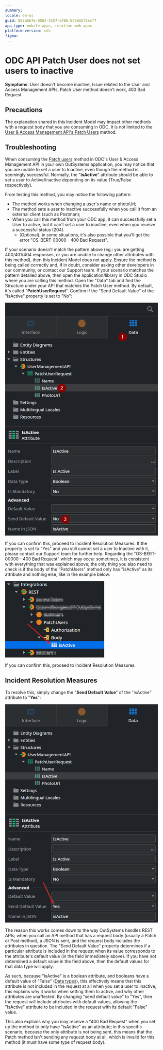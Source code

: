 ```yaml
---
summary: 
locale: en-us
guid: 052a56fe-8582-4357-bf8b-547e55f2ecf7
app_type: mobile apps, reactive web apps
platform-version: odc
figma:
---
```


<h1>ODC API Patch User does not set users to inactive</h1>

<strong>Symptoms</strong>: User doesn't become inactive, Issue related to the User and Access Management APIs, Patch User method doesn't work, 400 Bad Request
<h2>Precautions</h2>

The explanation shared in this Incident Model may impact other methods with a request body that you are consuming in ODC, it is not limited to the <a href="http://success.outsystems.com/documentation/outsystems_developer_cloud/outsystems_language_and_elements/outsystems_apis/odc_rest_apis/user_and_access_management_api/#patch-/users/-key-">User &amp; Access Management API's Patch Users</a> method.

<h2>Troubleshooting</h2>

When consuming the <a href="https://success.outsystems.com/documentation/outsystems_developer_cloud/outsystems_language_and_elements/outsystems_apis/odc_rest_apis/user_and_access_management_api/#patch-/users/-key-" target="_blank" rel="noopener noreferrer">Patch users</a> method in ODC's User &amp; Access Management API in your own OutSystems application, you may notice that you are unable to set a user to Inactive, even though the method is seemingly successful. Normally, the "<strong>isActive</strong>" attribute should be able to set a user to Active/Inactive depending on its value (True/False respectively).

From testing this method, you may notice the following pattern:
<ul>
<li>The method works when changing a user's name or photoUrl;</li>
<li>The method sets a user to inactive successfully when you call it from an external client (such as Postman);</li>
<li>When you call this method from your ODC app, it can successfully set a User to active, but it can't set a user to inactive, even when you receive a successful status (204).
<ul>
<li>(Optional), in some situations, it's also possible that you'll get the error "OS-BERT-00000 - 400 Bad Request".</li>
</ul>
</li>
</ul>

If your scenario doesn't match the pattern above (eg.: you are getting 400/401/404 responses, or you are unable to change other attributes with this method), then this Incident Model does not apply. Ensure the method is being called correctly and, if in doubt, consider asking other developers in our community, or contact our Support team.
If your scenario matches the pattern detailed above, then open the application/library in ODC Studio where you are calling this method. Open the "Data" tab and find the Structure under your API that matches the Patch User method. By default, it's called "<strong>PatchUserRequest</strong>". Confirm if the "Send Default Value" of the "isActive" property is set to "No":

![ODC Studio showing the PatchUserRequest structure with the isActive attribute highlighted and Send Default Value set to No.](images/im-image-ck-4b12d844-3d73-41d0-ae00-329d9a30020c.png "PatchUserRequest Structure in ODC Studio")

If you can confirm this, proceed to Incident Resolution Measures.
If the property is set to "Yes" and you still cannot set a user to Inactive with it, please contact our Support team for further help.
Regarding the "OS-BERT-00000 - 400 Bad Request" which may occur sometimes, it is consistent with everything that was explained above; the only thing you also need to check is if the body of the "PatchUsers" method only has "isActive" as its attribute and nothing else, like in the example below:

![ODC Studio showing the isActive attribute in the PatchUsers method body.](images/im-image-ck-2025225MQloSsen2beyqtq98QX1zCyhSCtaFnkdFP20Z0ScXp.png "isActive Attribute in PatchUsers Method")

If you can confirm this, proceed to Incident Resolution Measures.

<h2>Incident Resolution Measures</h2>

To resolve this, simply change the "<strong>Send Default Value</strong>"<strong> </strong>of the "isActive" attribute to "<strong>Yes</strong>":

![ODC Studio showing the PatchUserRequest structure with the isActive attribute highlighted and Send Default Value set to Yes.](images/im-image-ck-4c621596-7c28-454e-9a59-835394324960.png "Send Default Value Set to Yes")

The reason this works comes down to the way OutSystems handles REST APIs; when you call an API method that has a request body (usually a Patch or Post method), a JSON is sent, and the request body includes the attributes in question. The "Send Default Value" property determines if a particular attribute is included in the request when its value corresponds to the attribute's default value (in the field immediately above). If you have not determined a default value in the field above, then the default values for that data type will apply.

As such, because "isActive" is a boolean attribute, and booleans have a default value of "False" (<a href="https://success.outsystems.com/documentation/outsystems_developer_cloud/building_apps/data_management/data_types_and_conversions/" target="_blank" rel="noopener noreferrer">Data types</a>), this effectively means that this attribute is not included in the request at all when you set a user to inactive; this explains why it works when setting them to active, and why other attributes are unaffected. By changing "send default value" to "Yes", then the request will include attributes with default values, allowing the "isActive" attribute to be included in the request with its default "False" value.

This also explains why you may receive a "400 Bad Request" when you set up the method to only have "isActive" as an attribute; in this specific scenario, because the only attribute is not being sent, this means that the Patch method isn't sending any request body at all, which is invalid for this method (it must have some type of request body).
